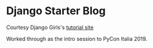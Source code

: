 
# Django Starter Blog 

Courtesy Django Girls's [tutorial site](https://tutorial.djangogirls.org/en)

Worked through as the intro session to PyCon Italia 2019.

